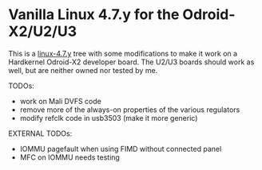 # Vanilla Linux 4.7.y for the Odroid-X2/U2/U3

This is a [linux-4.7.y](https://git.kernel.org/cgit/linux/kernel/git/stable/linux-stable.git/log/?h=linux-4.7.y) tree with some modifications to make it work on a Hardkernel Odroid-X2 developer board. The U2/U3 boards should work as well, but are neither owned nor tested by me.


TODOs:

   - work on Mali DVFS code
   - remove more of the always-on properties of the various regulators
   - modify refclk code in usb3503 (make it more generic)

EXTERNAL TODOs:

   - IOMMU pagefault when using FIMD without connected panel
   - MFC on IOMMU needs testing
